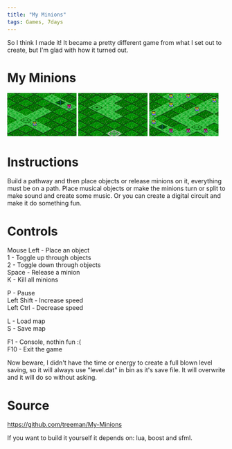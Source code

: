 ```yaml
---
title: "My Minions"
tags: Games, 7days
---
```


So I think I made it! It became a pretty different game from what I set out to create, but I'm glad with how it turned out.

# My Minions

![](/images/games/thumbs/minion2.png)
![](/images/games/thumbs/minion3.png)
![](/images/games/thumbs/minion1.png)

# Instructions

Build a pathway and then place objects or release minions on it, everything must be on a path. Place musical objects or make the minions turn or split to make sound and create some music. Or you can create a digital circuit and make it do something fun.

# Controls

Mouse Left - Place an object  
1 - Toggle up through objects  
2 - Toggle down through objects  
Space - Release a minion  
K - Kill all minions  

P - Pause  
Left Shift - Increase speed  
Left Ctrl - Decrease speed  

L - Load map  
S - Save map

F1 - Console, nothin fun :(  
F10 - Exit the game

Now beware, I didn't have the time or energy to create a full blown level saving,
so it will always use "level.dat" in bin as it's save file. It will overwrite and
it will do so without asking.

# Source

<https://github.com/treeman/My-Minions>

If you want to build it yourself it depends on: lua, boost and sfml.
